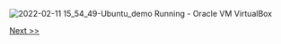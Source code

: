 ![2022-02-11 15_54_49-Ubuntu_demo  Running  - Oracle VM VirtualBox](https://user-images.githubusercontent.com/55657279/153584502-e0f58699-66d9-466e-b36e-d19f932d695b.png)

[Next >>](/1_installing_Linux/24.md)
